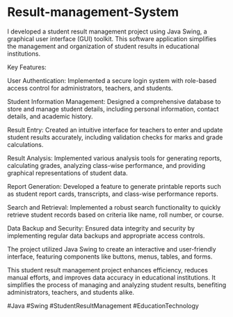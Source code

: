 # Result-management-System

I developed a student result management project using Java Swing, a graphical user interface (GUI) toolkit. This software application simplifies the management and organization of student results in educational institutions.

Key Features:

User Authentication: Implemented a secure login system with role-based access control for administrators, teachers, and students.

Student Information Management: Designed a comprehensive database to store and manage student details, including personal information, contact details, and academic history.

Result Entry: Created an intuitive interface for teachers to enter and update student results accurately, including validation checks for marks and grade calculations.

Result Analysis: Implemented various analysis tools for generating reports, calculating grades, analyzing class-wise performance, and providing graphical representations of student data.

Report Generation: Developed a feature to generate printable reports such as student report cards, transcripts, and class-wise performance reports.

Search and Retrieval: Implemented a robust search functionality to quickly retrieve student records based on criteria like name, roll number, or course.

Data Backup and Security: Ensured data integrity and security by implementing regular data backups and appropriate access controls.

The project utilized Java Swing to create an interactive and user-friendly interface, featuring components like buttons, menus, tables, and forms.

This student result management project enhances efficiency, reduces manual efforts, and improves data accuracy in educational institutions. It simplifies the process of managing and analyzing student results, benefiting administrators, teachers, and students alike.

#Java #Swing #StudentResultManagement #EducationTechnology
